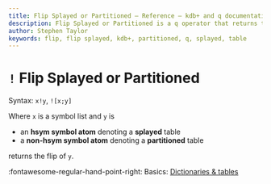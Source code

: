 ```yaml
---
title: Flip Splayed or Partitioned – Reference – kdb+ and q documentation
description: Flip Splayed or Partitioned is a q operator that returns the flip of a splayed orpartitioned table.
author: Stephen Taylor
keywords: flip, flip splayed, kdb+, partitioned, q, splayed, table
---
```

# `!` Flip Splayed or Partitioned




Syntax: `x!y`, `![x;y]`

Where `x` is a symbol list and `y` is

-   an **hsym symbol atom** denoting a **splayed** table
-   a **non-hsym symbol atom** denoting a **partitioned** table

returns the flip of `y`.


:fontawesome-regular-hand-point-right:
Basics: [Dictionaries & tables](../basics/dictsandtables.md)